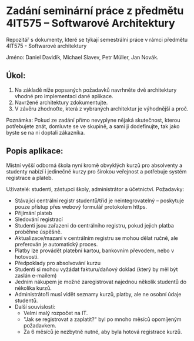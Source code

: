 # Zadání seminární práce z předmětu 4IT575 – Softwarové Architektury
Repozitář s dokumenty, které se týkají semestrální práce v rámci předmětu 4IT575 - Softwarové architektury

Jméno: Daniel Davidík, Michael Slavev, Petr Müller, Jan Novák.


## Úkol:
1.	Na základě níže popsaných požadavků navrhněte dvě architektury vhodné pro implementaci dané aplikace.
2.	Navržené architektury zdokumentujte.
3.	V závěru zhodnoťte, která z vybraných architektur je výhodnější a proč.

Poznámka:
Pokud ze zadání přímo nevyplyne nějaká skutečnost, kterou potřebujete znát, domluvte se ve skupině, a sami ji dodefinujte, tak jako byste se na ni doptali zákazníka.

## Popis aplikace:
Místní vyšší odborná škola nyní kromě obvyklých kurzů pro absolventy a studenty nabízí i jedinečné kurzy pro širokou veřejnost a potřebuje systém registrace a plateb.

Uživatelé: studenti, zástupci školy, administrátor a účetnictví.
Požadavky:
- Stávající centrální registr studentů/tříd je neintegrovatelný – poskytuje pouze přístup přes webový formulář protokolem https.
- Přijímání plateb
- Sledování registrací
- Studenti jsou zařazeni do centrálního registru, pokud jejich platba proběhne úspěšně.
- Aktualizace/mazaní v centrálním registru se mohou dělat ručně, ale preferován je automatický proces.
- Platby lze provádět platební kartou, bankovním převodem, nebo v hotovosti.
- Předpoklady pro absolvování kurzu
- Studenti si mohou vyžádat fakturu/daňový doklad (který by měl být zaslán e-mailem)
- Jedním nákupem je možné zaregistrovat najednou několik studentů do několika kurzů.
- Administrátoři musí vidět seznamy kurzů, platby, ale ne osobní údaje studentů.
- Další souvislosti:
    - Velmi malý rozpočet na IT.
    - "Jak se registrovat a zaplatit?" byl po mnoho měsíců opomíjeným požadavkem.
    - Za 6 měsíců je nezbytně nutné, aby byla hotová registrace kurzů.
